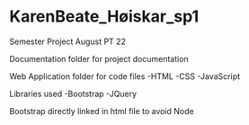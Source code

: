 # KarenBeate_Høiskar_sp1
Semester Project August PT 22

Documentation folder for project documentation

Web Application folder for code files
-HTML
-CSS
-JavaScript

Libraries used
-Bootstrap
-JQuery

Bootstrap directly linked in html file to avoid Node
